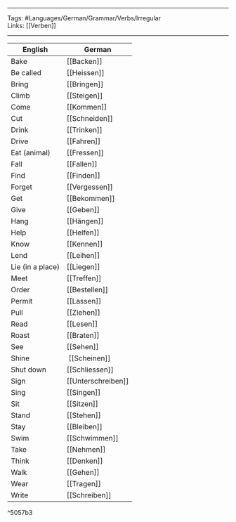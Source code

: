 ___
Tags: #Languages/German/Grammar/Verbs/Irregular  
Links: [[Verben]]
___
English | German
------------ | ------------
Bake | [[Backen]]
Be called | [[Heissen]]
Bring | [[Bringen]]
Climb | [[Steigen]]
Come | [[Kommen]]
Cut | [[Schneiden]]
Drink | [[Trinken]]
Drive | [[Fahren]]
Eat (animal) | [[Fressen]]
Fall | [[Fallen]]
Find | [[Finden]]
Forget | [[Vergessen]]
Get | [[Bekommen]]
Give | [[Geben]]
Hang | [[Hängen]]
Help | [[Helfen]]
Know | [[Kennen]]
Lend | [[Leihen]]
Lie (in a place) | [[Liegen]]
Meet | [[Treffen]]
Order | [[Bestellen]]
Permit | [[Lassen]]
Pull | [[Ziehen]]
Read  | [[Lesen]]
Roast | [[Braten]]
See | [[Sehen]]
Shine | [[Scheinen]]
Shut down | [[Schliessen]]
Sign | [[Unterschreiben]]
Sing | [[Singen]]
Sit | [[Sitzen]]
Stand | [[Stehen]]
Stay | [[Bleiben]]
Swim | [[Schwimmen]]
Take | [[Nehmen]]
Think | [[Denken]]
Walk | [[Gehen]]
Wear | [[Tragen]]
Write | [[Schreiben]]

^5057b3